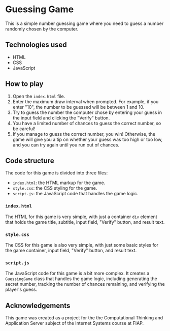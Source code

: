 # Guessing Game

This is a simple number guessing game where you need to guess a number randomly chosen by the computer.

## Technologies used

- HTML
- CSS
- JavaScript

## How to play

1. Open the `index.html` file.
2. Enter the maximum draw interval when prompted. For example, if you enter "10", the number to be guessed will be between 1 and 10.
3. Try to guess the number the computer chose by entering your guess in the input field and clicking the "Verify" button.
4. You have a limited number of chances to guess the correct number, so be careful!
5. If you manage to guess the correct number, you win! Otherwise, the game will give you a tip on whether your guess was too high or too low, and you can try again until you run out of chances.

## Code structure

The code for this game is divided into three files:

- `index.html`: the HTML markup for the game.
- `style.css`: the CSS styling for the game.
- `script.js`: the JavaScript code that handles the game logic.

### `index.html`

The HTML for this game is very simple, with just a container `div` element that holds the game title, subtitle, input field, "Verify" button, and result text.

### `style.css`

The CSS for this game is also very simple, with just some basic styles for the game container, input field, "Verify" button, and result text.

### `script.js`

The JavaScript code for this game is a bit more complex. It creates a `GuessingGame` class that handles the game logic, including generating the secret number, tracking the number of chances remaining, and verifying the player's guess.

## Acknowledgements

This game was created as a project for the the Computational Thinking and Application Server subject of the Internet Systems course at FIAP.
